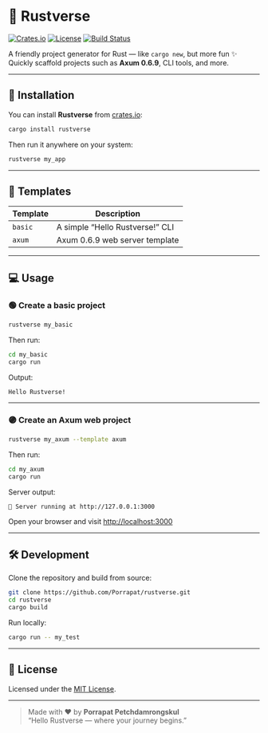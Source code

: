 # 🦀 Rustverse

[![Crates.io](https://img.shields.io/crates/v/rustverse.svg)](https://crates.io/crates/rustverse)
[![License](https://img.shields.io/badge/license-MIT-blue.svg)](./LICENSE)
[![Build Status](https://img.shields.io/badge/status-stable-brightgreen.svg)](#)

A friendly project generator for Rust — like `cargo new`, but more fun ✨  
Quickly scaffold projects such as **Axum 0.6.9**, CLI tools, and more.

---

## 🚀 Installation

You can install **Rustverse** from [crates.io](https://crates.io/crates/rustverse):

```bash
cargo install rustverse
```

Then run it anywhere on your system:

```bash
rustverse my_app
```

---

## 🧩 Templates

| Template | Description |
|-----------|-------------|
| `basic`   | A simple “Hello Rustverse!” CLI |
| `axum`    | Axum 0.6.9 web server template |

---

## 💻 Usage

### 🟢 Create a basic project
```bash
rustverse my_basic
```

Then run:
```bash
cd my_basic
cargo run
```

Output:
```
Hello Rustverse!
```

---

### 🟣 Create an Axum web project
```bash
rustverse my_axum --template axum
```

Then run:
```bash
cd my_axum
cargo run
```

Server output:
```
🚀 Server running at http://127.0.0.1:3000
```

Open your browser and visit [http://localhost:3000](http://localhost:3000)

---

## 🛠 Development

Clone the repository and build from source:

```bash
git clone https://github.com/Porrapat/rustverse.git
cd rustverse
cargo build
```

Run locally:
```bash
cargo run -- my_test
```

---

## 🪪 License

Licensed under the [MIT License](./LICENSE).

---

> Made with ❤️ by **Porrapat Petchdamrongskul**  
> “Hello Rustverse — where your journey begins.”
